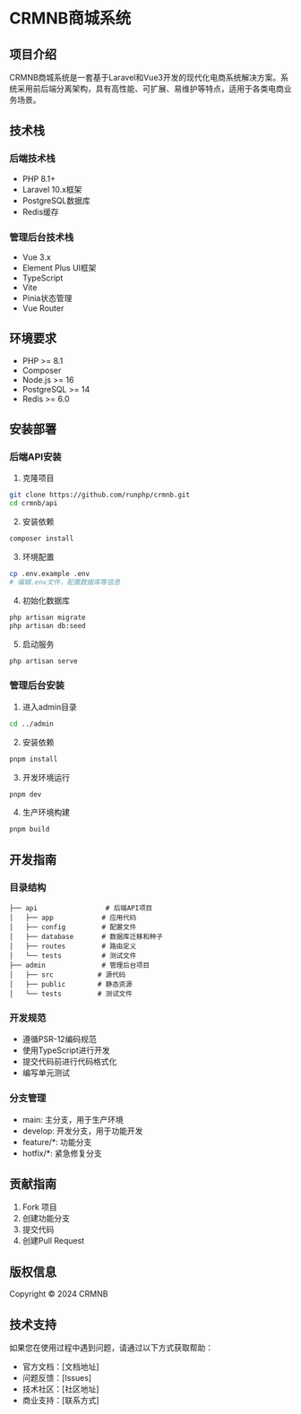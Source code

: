 # CRMNB商城系统

## 项目介绍
CRMNB商城系统是一套基于Laravel和Vue3开发的现代化电商系统解决方案。系统采用前后端分离架构，具有高性能、可扩展、易维护等特点，适用于各类电商业务场景。

## 技术栈

### 后端技术栈
- PHP 8.1+
- Laravel 10.x框架
- PostgreSQL数据库
- Redis缓存

### 管理后台技术栈
- Vue 3.x
- Element Plus UI框架
- TypeScript
- Vite
- Pinia状态管理
- Vue Router

## 环境要求
- PHP >= 8.1
- Composer
- Node.js >= 16
- PostgreSQL >= 14
- Redis >= 6.0

## 安装部署

### 后端API安装
1. 克隆项目
```bash
git clone https://github.com/runphp/crmnb.git
cd crmnb/api
```

2. 安装依赖
```bash
composer install
```

3. 环境配置
```bash
cp .env.example .env
# 编辑.env文件，配置数据库等信息
```

4. 初始化数据库
```bash
php artisan migrate
php artisan db:seed
```

5. 启动服务
```bash
php artisan serve
```

### 管理后台安装
1. 进入admin目录
```bash
cd ../admin
```

2. 安装依赖
```bash
pnpm install
```

3. 开发环境运行
```bash
pnpm dev
```

4. 生产环境构建
```bash
pnpm build
```

## 开发指南

### 目录结构
```
├── api                 # 后端API项目
│   ├── app            # 应用代码
│   ├── config         # 配置文件
│   ├── database       # 数据库迁移和种子
│   ├── routes         # 路由定义
│   └── tests          # 测试文件
├── admin              # 管理后台项目
│   ├── src           # 源代码
│   ├── public        # 静态资源
│   └── tests         # 测试文件
```

### 开发规范
- 遵循PSR-12编码规范
- 使用TypeScript进行开发
- 提交代码前进行代码格式化
- 编写单元测试

### 分支管理
- main: 主分支，用于生产环境
- develop: 开发分支，用于功能开发
- feature/*: 功能分支
- hotfix/*: 紧急修复分支

## 贡献指南
1. Fork 项目
2. 创建功能分支
3. 提交代码
4. 创建Pull Request

## 版权信息

Copyright © 2024 CRMNB

## 技术支持

如果您在使用过程中遇到问题，请通过以下方式获取帮助：

- 官方文档：[文档地址]
- 问题反馈：[Issues]
- 技术社区：[社区地址]
- 商业支持：[联系方式]
